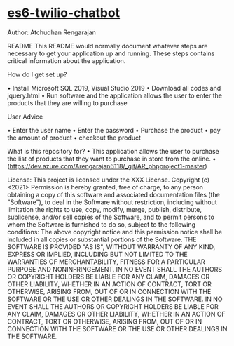 # <a href="https://github.com/rhildred/es6-twilio-chatbot" target="_blank">es6-twilio-chatbot</a>
Author: Atchudhan Rengarajan

README
This README would normally document whatever steps are necessary to get your application up and running. These steps contains critical information about the application.

How do I get set up?

•	Install Microsoft SQL 2019, Visual Studio 2019
•	Download all codes and jquery.html
•	Run software and the application allows the user to enter the products that they are willing to purchase

User Advice

•	Enter the user name
•	Enter the password
•	Purchase the product
•	pay the amount of product
•	checkout the product

What is this repository for?
•	This application allows the user to purchase the list of products that they want to purchase in store from the online.
•	(https://dev.azure.com/Arengarajan6118/_git/AR_phpproject1-master)



License: This project is licensed under the XXX License. Copyright (c) <2021> <copyright Atchudhan Rengarajan>
Permission is hereby granted, free of charge, to any person obtaining a copy of this software and associated documentation files (the "Software"), to deal in the Software without restriction, including without limitation the rights to use, copy, modify, merge, publish, distribute, sublicense, and/or sell copies of the Software, and to permit persons to whom the Software is furnished to do so, subject to the following conditions:
The above copyright notice and this permission notice shall be included in all copies or substantial portions of the Software.
THE SOFTWARE IS PROVIDED "AS IS", WITHOUT WARRANTY OF ANY KIND, EXPRESS OR IMPLIED, INCLUDING BUT NOT LIMITED TO THE WARRANTIES OF MERCHANTABILITY, FITNESS FOR A PARTICULAR PURPOSE AND NONINFRINGEMENT. IN NO EVENT SHALL THE AUTHORS OR COPYRIGHT HOLDERS BE LIABLE FOR ANY CLAIM, DAMAGES OR OTHER LIABILITY, WHETHER IN AN ACTION OF CONTRACT, TORT OR OTHERWISE, ARISING FROM, OUT OF OR IN CONNECTION WITH THE SOFTWARE OR THE USE OR OTHER DEALINGS IN THE SOFTWARE. IN NO EVENT SHALL THE AUTHORS OR COPYRIGHT HOLDERS BE LIABLE FOR ANY CLAIM, DAMAGES OR OTHER LIABILITY, WHETHER IN AN ACTION OF CONTRACT, TORT OR OTHERWISE, ARISING FROM, OUT OF OR IN CONNECTION WITH THE SOFTWARE OR THE USE OR OTHER DEALINGS IN THE SOFTWARE.




